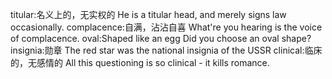 titular:名义上的，无实权的    He is a titular head, and merely signs law occasionally.
complacence:自满，沾沾自喜    What're you hearing is the voice of complacence.
oval:Shaped like an egg      Did you choose an oval shape?
insignia:勋章                The red star was the national insignia of the USSR
clinical:临床的，无感情的     All this questioning is so clinical - it kills romance.
